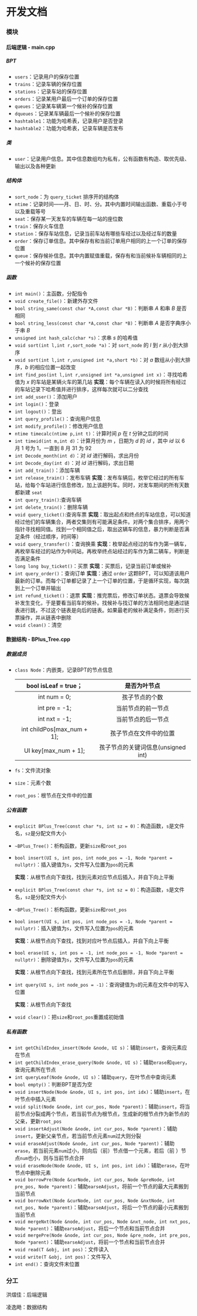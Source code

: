 # 开发文档

### 模块

#### 后端逻辑 - main.cpp

##### BPT

+ `users`：记录用户的保存位置
+ `trains`：记录车辆的保存位置
+ `stations`：记录车站的保存位置
+ `orders`：记录某用户最后一个订单的保存位置
+ `queues`：记录某车辆第一个候补的保存位置
+ `dqueues`：记录某车辆最后一个候补的保存位置
+ `hashtable1`：功能为哈希表，记录用户是否登录
+ `hashtable2`：功能为哈希表，记录车辆是否发布

##### 类

+ `user`：记录用户信息。其中信息数组均为私有，公有函数有构造、取优先级、输出以及各种更新

##### 结构体

+ `sort_node`：为 `query_ticket` 排序开的结构体
+ `ntime`：记录时间——月、日、时、分。其中内置时间输出函数、重载小于号以及重载等号
+ `seat`：保存某一天发车的车辆在每一站的座位数
+ `train`：保存火车信息
+ `station`：保存车站信息，记录当前车站有哪些车经过以及经过车的数量
+ `order`：保存订单信息。其中保存有和当前订单用户相同的上一个订单的保存位置
+ `queue`：保存候补信息。其中内置赋值重载，保存有和当前候补车辆相同的上一个候补的保存位置

##### 函数

+ `int main()`：主函数，分配指令
+ `void create_file()`：新建外存文件
+ `bool string_same(const char *A,const char *B)`：判断串 $A$ 和串 $B$ 是否相同
+ `bool string_less(const char *A,const char *B)`：判断串 $A$ 是否字典序小于串 $B$
+ `unsigned int hash_calc(char *s)`：求串 $s$ 的哈希值
+ `void sort(int l,int r,sort_node *a)`：对 `sort_node` 的 $l$ 到 $r$ 从小到大排序
+ `void sort(int l,int r,unsigned int *a,short *b)`：对 $a$ 数组从小到大排序，$b$ 的相应位置一起改变
+ `int find_pos(int l,int r,unsigned int *a,unsigned int x)`：寻找哈希值为 $x$ 的车站是某辆火车的第几站
**实现**：每个车辆在读入的时候将所有经过的车站记录下哈希值并进行排序，这样每次就可以二分查找
+ `int add_user()`：添加用户
+ `int login()`：登录
+ `int logout()`：登出
+ `int query_profile()`：查询用户信息
+ `int modify_profile()`：修改用户信息
+ `ntime timecalc(ntime p,int t)`：计算时间 $p$ 在 $t$ 分钟之后的时间
+ `int timeid(int m,int d)`：计算月份为 $m$ ，日期为 $d$ 的 $id$ ，其中 $id$ 以 $6$ 月 $1$ 号为 $1$，一直到 $8$ 月 $31$ 为 $92$
+ `int Decode_month(int d)`：对 $id$ 进行解码，求出月份
+ `int Decode_day(int d)`：对 $id$ 进行解码，求出日期
+ `int add_train()`：添加车辆
+ `int release_train()`：发布车辆
**实现**：发布车辆后，枚举它经过的所有车站，给每个车站进行信息修改，加上该趟列车。同时，对发车期间的所有天数都新建 `seat`
+ `int query_train()`:查询车辆
+ `int delete_train()`：删除车辆
+ `void query_ticket()`:查询车票
**实现**：取出起点和终点的车站信息，可以知道经过他们的车辆集合，两者交集则有可能满足条件。对两个集合排序，用两个指针寻找相同值。找到一个相同值之后，取出这辆车的信息，暴力判断是否满足条件（经过顺序，时间等）
+ `void query_transfer()`：查询换乘
**实现**：枚举起点经过的车作为第一辆车，再枚举车经过的站作为中间站，再枚举终点站经过的车作为第二辆车，判断是否满足条件
+ `long long buy_ticket()`：买票
**实现**：买票后，记录当前订单或候补
+ `int query_order()`：查询订单
**实现**：通过 `order` 这颗BPT，可以知道该用户最新的订单。而每个订单都记录了上一个订单的位置，于是循环实现，每次跳到上一个订单并输出
+ `int refund_ticket()`：退票
**实现**：推完票后，修改订单状态。退票会导致候补发生变化，于是要看当前车的候补。找候补与找订单的方法相同也是通过链表进行跳，不过这个链表是向后的链表。如果最老的候补满足条件，则进行买票操作，并从链表中删除
+ `void clean()`：清空

#### 数据结构 - BPlus_Tree.cpp

##### 数据成员

+ `class Node`：内嵌类，记录BPT的节点信息

  |    bool isLeaf = true；    |            是否为叶节点            |
  | :------------------------: | :--------------------------------: |
  |        int num = 0;        |           孩子节点的个数           |
  |       int pre = -1;        |         当前节点的前一节点         |
  |       int nxt = -1;        |         当前节点的后一节点         |
  | int childPos[max_num + 1]; |       孩子节点在文件中的位置       |
  |    UI key[max_num + 1];    | 孩子节点的关键词信息(unsigned int) |


+ `fs`：文件流对象
+ `size`：元素个数
+ `root_pos`：根节点在文件中的位置

##### 公有函数

+ `explicit BPlus_Tree(const char *s, int sz = 0)`：构造函数，`s`是文件名，`sz`是分配文件大小

+ `~BPlus_Tree()`：析构函数，更新`size`和`root_pos`

+ `bool insert(UI s, int pos, int node_pos = -1, Node *parent = nullptr)`：插入键值为`s`，文件写入位置为`pos`的元素

  **实现**：从根节点向下查找，找到元素对应节点后插入，并自下向上平衡

+ `explicit BPlus_Tree(const char *s, int sz = 0)`：构造函数，`s`是文件名，`sz`是分配文件大小

+ `~BPlus_Tree()`：析构函数，更新`size`和`root_pos`

+ `bool insert(UI s, int pos, int node_pos = -1, Node *parent = nullptr)`：插入键值为`s`，文件写入位置为`pos`的元素

  **实现**：从根节点向下查找，找到对应叶节点后插入，并自下向上平衡

+ `bool erase(UI s, int pos = -1, int node_pos = -1, Node *parent = nullptr)`：删除键值为`s`，文件写入位置为`pos`的元素

  **实现**：从根节点向下查找，找到元素所在节点后删除，并自下向上平衡

+ `int query(UI s, int node_pos = -1)`：查询键值为`s`的元素在文件中的写入位置

  **实现**：从根节点向下查找

+ `void clear()`：把`size`和`root_pos`重置成初始值

##### 私有函数

+ `int getChildIndex_insert(Node &node, UI s)`：辅助`insert`，查询元素应在节点
+ `int getChildIndex_erase_query(Node &node, UI s)`：辅助`erase`和`query`，查询元素所在节点
+ `int queryLeaf(Node &node, UI s)`：辅助`query`，在叶节点中查询元素
+ `bool empty()`：判断BPT是否为空
+ `void insertNode(Node &node, UI s, int pos, int idx)`：辅助`insert`，在叶节点中插入元素
+ `void split(Node &node, int cur_pos, Node *parent)`：辅助`insert`，将当前节点分裂成两个节点，若当前节点为根节点，生成新的根节点作为新节点的父亲，更新`root_pos`
+ `void insertAdjust(Node &node, int cur_pos, Node *parent)`：辅助`insert`，更新父亲节点，若当前节点元素`num`过大则分裂
+ `void eraseAdjust(Node &node, int cur_pos, Node *parent)`：辅助`erase`，若当前元素`num`过小，则向后（前）节点借一个元素，若后（前 ）节点`num`也小，则与当前节点合并
+ `void eraseNode(Node &node, UI s, int pos, int idx)`：辅助`erase`，在叶节点中删除元素
+ `void borrowPre(Node &curNode, int cur_pos, Node &preNode, int pre_pos, Node *parent)`：辅助`earseAdjust`，将前一个节点的最大元素搬到当前节点
+ `void borrowNxt(Node &curNode, int cur_pos, Node &nxtNode, int nxt_pos, Node *parent)`：辅助`earseAdjust`，将后一个节点的最小元素搬到当前节点
+ `void mergeNxt(Node &node, int cur_pos, Node &nxt_node, int nxt_pos, Node *parent)`：辅助`earseAdjust`，将后一个节点和当前节点合并
+ `void mergePre(Node &node, int cur_pos, Node &pre_node, int pre_pos, Node *parent)`：辅助`earseAdjust`，将前一个节点和当前节点合并
+ `void read(T &obj, int pos)`：文件读入
+ `void write(T &obj, int pos)`：文件写入
+ `int end()`：查询文件末位置

### 分工

洪熠佳：后端逻辑

凌逸飏：数据结构
